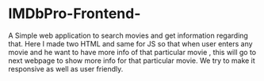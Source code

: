 # IMDbPro-Frontend-
A Simple web application to search movies and get information regarding that.
Here I made two HTML and same for JS so that when user enters any movie and he want to have more info of that particular movie , this will go to next webpage to show more info for that particular movie.
We try to make it responsive as well as user friendly.
